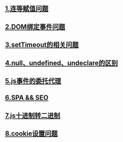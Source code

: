 ## [1.连等赋值问题](https://github.com/lizhengcdst/Qustions/issues/2 "连等赋值问题")

## [2.DOM绑定事件问题](https://github.com/lizhengcdst/Qustions/issues/5 "DOM绑定事件问题")

## [3.setTimeout的相关问题](https://github.com/lizhengcdst/Qustions/issues/6 "setTimeout的相关问题")

## [4.null、undefined、undeclare的区别](https://github.com/lizhengcdst/Qustions/issues/7 "null、undefined、undeclare的区别")

## [5.js事件的委托代理](https://github.com/lizhengcdst/Qustions/issues/8 "js事件的委托代理")

## [6.SPA && SEO](https://github.com/lizhengcdst/Qustions/issues/9 "SPA && SEO")

## [7.js十进制转二进制](https://github.com/lizhengcdst/Qustions/issues/9 "js十进制转二进制")

## [8.cookie设置问题](https://github.com/lizhengcdst/Qustions/issues/10 "cookie设置问题")


